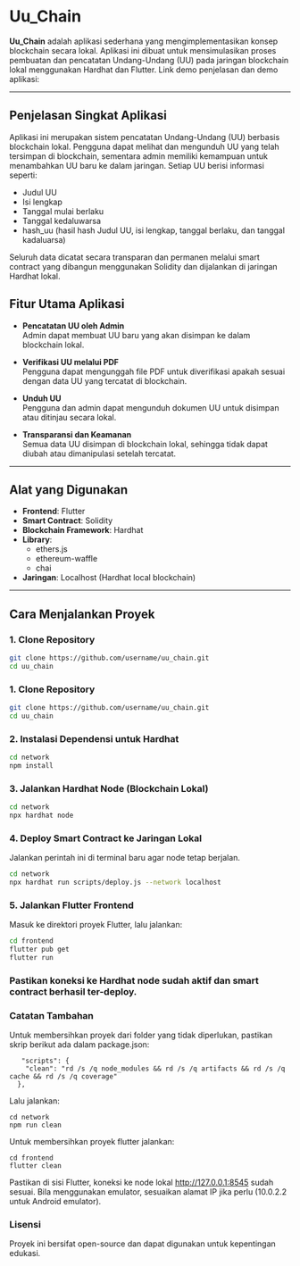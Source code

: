 # Uu_Chain

**Uu_Chain** adalah aplikasi sederhana yang mengimplementasikan konsep blockchain secara lokal. Aplikasi ini dibuat untuk mensimulasikan proses pembuatan dan pencatatan Undang-Undang (UU) pada jaringan blockchain lokal menggunakan Hardhat dan Flutter.
Link demo penjelasan dan demo aplikasi:

---

## Penjelasan Singkat Aplikasi
Aplikasi ini merupakan sistem pencatatan Undang-Undang (UU) berbasis blockchain lokal. Pengguna dapat melihat dan mengunduh UU yang telah tersimpan di blockchain, sementara admin memiliki kemampuan untuk menambahkan UU baru ke dalam jaringan. Setiap UU berisi informasi seperti:

- Judul UU  
- Isi lengkap  
- Tanggal mulai berlaku  
- Tanggal kedaluwarsa
- hash_uu (hasil hash Judul UU, isi lengkap, tanggal berlaku, dan tanggal kadaluarsa)

Seluruh data dicatat secara transparan dan permanen melalui smart contract yang dibangun menggunakan Solidity dan dijalankan di jaringan Hardhat lokal.

## Fitur Utama Aplikasi

- **Pencatatan UU oleh Admin**  
  Admin dapat membuat UU baru yang akan disimpan ke dalam blockchain lokal.

- **Verifikasi UU melalui PDF**  
  Pengguna dapat mengunggah file PDF untuk diverifikasi apakah sesuai dengan data UU yang tercatat di blockchain.

- **Unduh UU**  
  Pengguna dan admin dapat mengunduh dokumen UU untuk disimpan atau ditinjau secara lokal.

- **Transparansi dan Keamanan**  
  Semua data UU disimpan di blockchain lokal, sehingga tidak dapat diubah atau dimanipulasi setelah tercatat.

---

## Alat yang Digunakan

- **Frontend**: Flutter
- **Smart Contract**: Solidity
- **Blockchain Framework**: Hardhat
- **Library**:
  - ethers.js
  - ethereum-waffle
  - chai
- **Jaringan**: Localhost (Hardhat local blockchain)

---

## Cara Menjalankan Proyek

### 1. Clone Repository
```bash
git clone https://github.com/username/uu_chain.git
cd uu_chain
```
### 1. Clone Repository
```bash
git clone https://github.com/username/uu_chain.git
cd uu_chain
```
### 2. Instalasi Dependensi untuk Hardhat
```bash
cd network
npm install
```
### 3. Jalankan Hardhat Node (Blockchain Lokal)
```bash
cd network
npx hardhat node
```
### 4. Deploy Smart Contract ke Jaringan Lokal
Jalankan perintah ini di terminal baru agar node tetap berjalan.
```bash
cd network
npx hardhat run scripts/deploy.js --network localhost
```
### 5. Jalankan Flutter Frontend
Masuk ke direktori proyek Flutter, lalu jalankan:
```bash
cd frontend
flutter pub get
flutter run
```
### Pastikan koneksi ke Hardhat node sudah aktif dan smart contract berhasil ter-deploy.

### Catatan Tambahan
Untuk membersihkan proyek dari folder yang tidak diperlukan, pastikan skrip berikut ada dalam package.json:
```
   "scripts": {
    "clean": "rd /s /q node_modules && rd /s /q artifacts && rd /s /q cache && rd /s /q coverage"
  },
```
Lalu jalankan:

```
cd network
npm run clean
```
Untuk membersihkan proyek flutter jalankan:
```
cd frontend
flutter clean
```
Pastikan di sisi Flutter, koneksi ke node lokal http://127.0.0.1:8545 sudah sesuai. Bila menggunakan emulator, sesuaikan alamat IP jika perlu (10.0.2.2 untuk Android emulator).

### Lisensi
Proyek ini bersifat open-source dan dapat digunakan untuk kepentingan edukasi.

